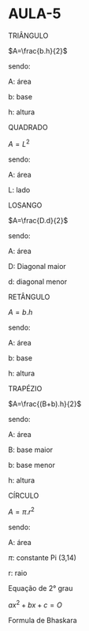 # AULA-5



TRIÂNGULO 

$A=\frac{b.h}{2}$

sendo:

A: área 

b: base 

h: altura

QUADRADO 

$A=L^{2}$

sendo:

A: área 

L: lado

LOSANGO

$A=\frac{D.d}{2}$

sendo:

A: área 

D: Diagonal maior 

d: diagonal menor 

RETÂNGULO 

$A=b.h$

sendo:

A: área 

b: base

h: altura 

TRAPÉZIO 

$A=\frac{(B+b).h}{2}$

sendo:

A: área 

B: base maior

b: base menor 

h: altura

CÍRCULO 

$A=\pi.r^{2}$

sendo:

A: área 

$\pi$: constante Pi (3,14)

r: raio

Equação de 2° grau 

$ax^2+bx+c=O$

Formula de Bhaskara
